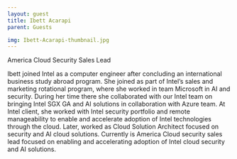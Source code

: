 ```yaml
---
layout: guest
title: Ibett Acarapi
parent: Guests

img: Ibett-Acarapi-thumbnail.jpg
---
```





America Cloud Security Sales Lead

Ibett joined Intel as a computer engineer after concluding an international business study abroad program. She joined as part of Intel’s sales and marketing rotational program, where she worked in team Microsoft in AI and security. During her time there she collaborated with our Intel team on bringing Intel SGX GA and AI solutions in collaboration with Azure team. At Intel client, she worked with Intel security portfolio and remote manageability to enable and accelerate adoption of Intel technologies through the cloud. Later, worked as Cloud Solution Architect focused on security and AI cloud solutions. Currently is America Cloud security sales lead focused on enabling and accelerating adoption of Intel cloud security and AI solutions. 

